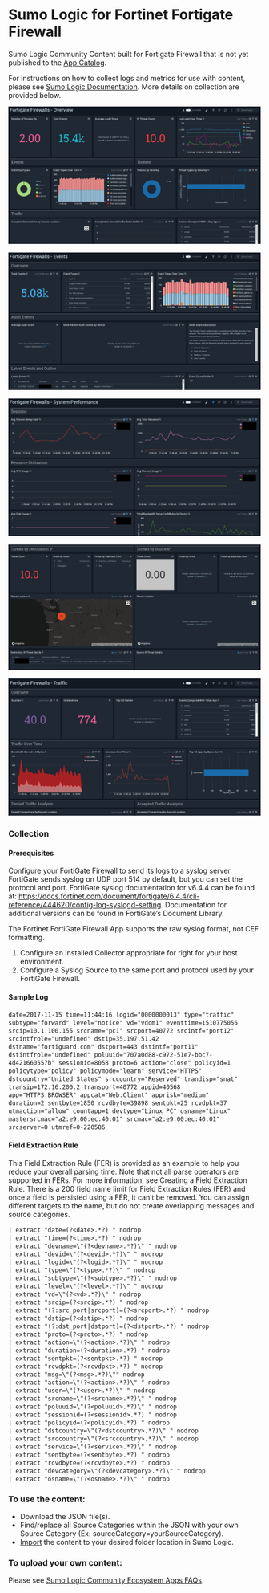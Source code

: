 # Sumo Logic for Fortinet Fortigate Firewall
Sumo Logic Community Content built for Fortigate Firewall that is not yet published to the [App Catalog](https://help.sumologic.com/docs/integrations/).

For instructions on how to collect logs and metrics for use with content, please see [Sumo Logic Documentation](https://help.sumologic.com/docs/send-data/). More details on collection are provided below.

![Overview](Screenshots/FortiGate%20Firewalls%20-%20Overview.png)

![Events](Screenshots/FortiGate%20Firewalls%20-%20Events.png)

![System Performance](Screenshots/FortiGate%20Firewalls%20-%20System%20Performance.png)

![Threat Analysis](Screenshots/FortiGate%20Firewalls%20-%20Threat%20Analysis.png)

![Traffic](Screenshots/FortiGate%20Firewalls%20-%20Traffic.png)

### Collection
#### **Prerequisites**
Configure your FortiGate Firewall to send its logs to a syslog server. FortiGate sends
syslog on UDP port 514 by default, but you can set the protocol and port.
FortiGate syslog documentation for v6.4.4 can be found at:
https://docs.fortinet.com/document/fortigate/6.4.4/cli-reference/444620/config-log-syslogd-setting. Documentation for additional versions can be found in FortiGate’s Document Library.

The Fortinet FortiGate Firewall App supports the raw syslog format, not CEF formatting.

1. Configure an Installed Collector appropriate for right for your host environment.
2. Configure a Syslog Source to the same port and protocol used by your FortiGate
Firewall.

#### **Sample Log**
    date=2017-11-15 time=11:44:16 logid="0000000013" type="traffic"
    subtype="forward" level="notice" vd="vdom1" eventtime=1510775056
    srcip=10.1.100.155 srcname="pc1" srcport=40772 srcintf="port12"
    srcintfrole="undefined" dstip=35.197.51.42
    dstname="fortiguard.com" dstport=443 dstintf="port11"
    dstintfrole="undefined" poluuid="707a0d88-c972-51e7-bbc7-
    4d421660557b" sessionid=8058 proto=6 action="close" policyid=1
    policytype="policy" policymode="learn" service="HTTPS"
    dstcountry="United States" srccountry="Reserved" trandisp="snat"
    transip=172.16.200.2 transport=40772 appid=40568
    app="HTTPS.BROWSER" appcat="Web.Client" apprisk="medium"
    duration=2 sentbyte=1850 rcvdbyte=39898 sentpkt=25 rcvdpkt=37
    utmaction="allow" countapp=1 devtype="Linux PC" osname="Linux"
    mastersrcmac="a2:e9:00:ec:40:01" srcmac="a2:e9:00:ec:40:01"
    srcserver=0 utmref=0-220586

#### **Field Extraction Rule**
This Field Extraction Rule (FER) is provided as an example to help you reduce your overall parsing time. Note that not all parse operators are supported in FERs. For more information, see Creating a Field Extraction Rule. There is a 200 field name limit for Field Extraction Rules (FER) and once a field is persisted using a FER, it can’t be removed. You can assign different targets to the name, but do not create overlapping messages and source categories.

    | extract "date=(?<date>.*?) " nodrop
    | extract "time=(?<time>.*?) " nodrop
    | extract "devname=\"(?<devname>.*?)\" " nodrop
    | extract "devid=\"(?<devid>.*?)\" " nodrop
    | extract "logid=\"(?<logid>.*?)\" " nodrop
    | extract "type=\"(?<type>.*?)\" " nodrop
    | extract "subtype=\"(?<subtype>.*?)\" " nodrop
    | extract "level=\"(?<level>.*?)\" " nodrop
    | extract "vd=\"(?<vd>.*?)\" " nodrop
    | extract "srcip=(?<srcip>.*?) " nodrop
    | extract "(?:src_port|srcport)=(?<srcport>.*?) " nodrop
    | extract "dstip=(?<dstip>.*?) " nodrop
    | extract "(?:dst_port|dstport)=(?<dstport>.*?) " nodrop
    | extract "proto=(?<proto>.*?) " nodrop
    | extract "action=\"(?<action>.*?)\" " nodrop
    | extract "duration=(?<duration>.*?) " nodrop
    | extract "sentpkt=(?<sentpkt>.*?) " nodrop
    | extract "rcvdpkt=(?<rcvdpkt>.*?) " nodrop
    | extract "msg=\"(?<msg>.*?)\"" nodrop
    | extract "action=\"(?<action>.*?)\" " nodrop
    | extract "user=\"(?<user>.*?)\" " nodrop
    | extract "srcname=\"(?<srcname>.*?)\" " nodrop
    | extract "poluuid=\"(?<poluuid>.*?)\" " nodrop
    | extract "sessionid=(?<sessionid>.*?) " nodrop
    | extract "policyid=(?<policyid>.*?) " nodrop
    | extract "dstcountry=\"(?<dstcountry>.*?)\" " nodrop
    | extract "srccountry=\"(?<srccountry>.*?)\" " nodrop
    | extract "service=\"(?<service>.*?)\" " nodrop
    | extract "sentbyte=(?<sentbyte>.*?) " nodrop
    | extract "rcvdbyte=(?<rcvdbyte>.*?) " nodrop
    | extract "devcategory=\"(?<devcategory>.*?)\" " nodrop
    | extract "osname=\"(?<osname>.*?)\" " nodrop

### To use the content:
- Download the JSON file(s).
- Find/replace all Source Categories within the JSON with your own Source Category (Ex: sourceCategory=yourSourceCategory).
- [Import](https://help.sumologic.com/docs/get-started/library/#import-content) the content to your desired folder location in Sumo Logic.

### To upload your own content:
Please see [Sumo Logic Community Ecosystem Apps FAQs](https://help.sumologic.com/docs/integrations/community-ecosystem-apps/#faq).

